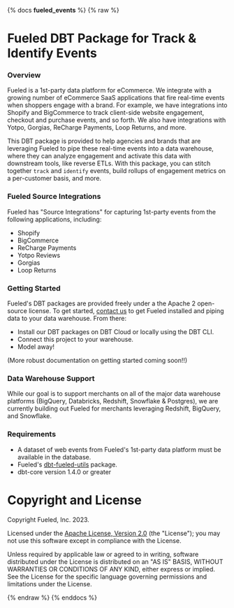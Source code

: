 {% docs __fueled_events__ %}
{% raw %}

# Fueled DBT Package for Track & Identify Events

### Overview

Fueled is a 1st-party data platform for eCommerce. We integrate with a growing number of eCommerce SaaS applications that fire real-time
events when shoppers engage with a brand. For example, we have integrations into Shopify and BigCommerce to track client-side website engagement,
checkout and purchase events, and so forth. We also have integrations with Yotpo, Gorgias, ReCharge Payments, Loop Returns, and more.

This DBT package is provided to help agencies and brands that are leveraging Fueled to pipe these real-time events into a data warehouse, where they
can analyze engagement and activate this data with downstream tools, like reverse ETLs. With this package, you can stitch together `track` and `identify`
events, build rollups of engagement metrics on a per-customer basis, and more.

### Fueled Source Integrations

Fueled has "Source Integrations" for capturing 1st-party events from the following applications, including:

- Shopify
- BigCommerce
- ReCharge Payments
- Yotpo Reviews
- Gorgias
- Loop Returns

### Getting Started

Fueled's DBT packages are provided freely under a the Apache 2 open-source license. To get started, [contact us](https://fueled.io/sign-up) to get
Fueled installed and piping data to your data warehouse. From there:

- Install our DBT packages on DBT Cloud or locally using the DBT CLI.
- Connect this project to your warehouse.
- Model away!

(More robust documentation on getting started coming soon!!)

### Data Warehouse Support

While our goal is to support merchants on all of the major data warehouse platforms (BigQuery, Databricks, Redshift, Snowflake & Postgres), we are
currently building out Fueled for merchants leveraging Redshift, BigQuery, and Snowflake.

### Requirements

- A dataset of web events from Fueled's 1st-party data platform must be available in the database.
- Fueled's [dbt-fueled-utils](https://github.com/fueled-io/dbt-fueled-utils) package.
- dbt-core version 1.4.0 or greater

# Copyright and License

Copyright Fueled, Inc. 2023.

Licensed under the [Apache License, Version 2.0][license] (the "License");
you may not use this software except in compliance with the License.

Unless required by applicable law or agreed to in writing, software
distributed under the License is distributed on an "AS IS" BASIS,
WITHOUT WARRANTIES OR CONDITIONS OF ANY KIND, either express or implied.
See the License for the specific language governing permissions and
limitations under the License.

[license]: http://www.apache.org/licenses/LICENSE-2.0


{% endraw %}
{% enddocs %}